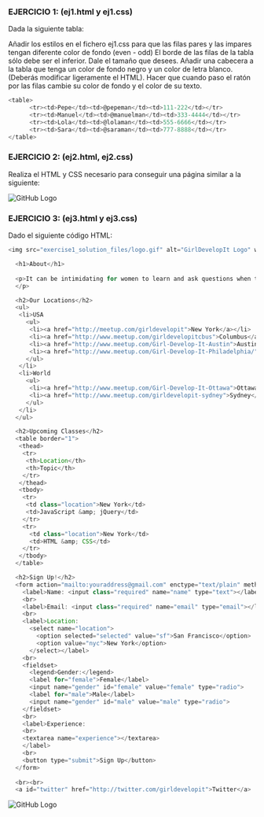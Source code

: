 ### EJERCICIO 1: (ej1.html y ej1.css)

Dada la siguiente tabla:

Añadir los estilos en el fichero ej1.css para que las filas pares y las impares tengan diferente color de fondo (even - odd)
El borde de las filas de la tabla sólo debe ser el inferior. Dale el tamaño que desees.
Añadir una cabecera a la tabla que tenga un color de fondo negro y un color de letra blanco. (Deberás modificar ligeramente el HTML).
Hacer que cuando paso el ratón por las filas cambie su color de fondo y el color de su texto.

```javascript
<table>
      <tr><td>Pepe</td><td>@pepeman</td><td>111-222</td></tr>
      <tr><td>Manuel</td><td>@manuelman</td><td>333-4444</td></tr>
      <tr><td>Lola</td><td>@lolaman</td><td>555-6666</td></tr>
      <tr><td>Sara</td><td>@saraman</td><td>777-8888</td></tr>
</table>
```

### EJERCICIO 2: (ej2.html, ej2.css)

Realiza el HTML y CSS necesario para conseguir una página similar a la siguiente:

![GitHub Logo](ej2.png)

### EJERCICIO 3: (ej3.html y ej3.css)

Dado el siguiente código HTML:

```javascript
<img src="exercise1_solution_files/logo.gif" alt="GirlDevelopIt Logo" width="300">

  <h1>About</h1>
 
  <p>It can be intimidating for women to learn and ask questions when they are in an <strong>extreme minority</strong>. While open and welcoming, today's budding developer community is up to <strong>91% male</strong>. If we can empower more females with the confidence in their technological capabilities <em>we can begin to change this landscape</em>.
  </p>

  <h2>Our Locations</h2>
  <ul>
   <li>USA
     <ul>
      <li><a href="http://meetup.com/girldevelopit">New York</a></li>
      <li><a href="http://www.meetup.com/girldevelopitcbus">Columbus</a></li>
      <li><a href="http://www.meetup.com/Girl-Develop-It-Austin">Austin</a></li>
      <li><a href="http://www.meetup.com/Girl-Develop-It-Philadelphia/">Philly</a></li>
     </ul>
   </li>
   <li>World
     <ul>
      <li><a href="http://www.meetup.com/Girl-Develop-It-Ottawa">Ottawa</a></li>
      <li><a href="http://www.meetup.com/girldevelopit-sydney">Sydney</a></li>
     </ul>
   </li>
  </ul>

  <h2>Upcoming Classes</h2>
  <table border="1">
   <thead>
    <tr>
     <th>Location</th>
     <th>Topic</th>
    </tr>
   </thead>
   <tbody>
    <tr>
     <td class="location">New York</td>
     <td>JavaScript &amp; jQuery</td>
    </tr>
    <tr>
      <td class="location">New York</td>
      <td>HTML &amp; CSS</td>
    </tr>
   </tbody>
  </table>

  <h2>Sign Up!</h2>
  <form action="mailto:youraddress@gmail.com" enctype="text/plain" method="post">
    <label>Name: <input class="required" name="name" type="text"></label>
    <br>
    <label>Email: <input class="required" name="email" type="email"></label>
    <br>
    <label>Location:
      <select name="location">
        <option selected="selected" value="sf">San Francisco</option>
        <option value="nyc">New York</option>
      </select></label>
    <br>
    <fieldset>
      <legend>Gender:</legend>
      <label for="female">Female</label>
      <input name="gender" id="female" value="female" type="radio">
      <label for="male">Male</label>
      <input name="gender" id="male" value="male" type="radio">
    </fieldset>
    <br>
    <label>Experience:
    <br>
    <textarea name="experience"></textarea> 
    </label>
    <br>
    <button type="submit">Sign Up</button>
  </form>
  
  <br><br>
  <a id="twitter" href="http://twitter.com/girldevelopit">Twitter</a> | <a href="http://www.facebook.com/girldevelopit">Facebook</a> | <a href="http://www.flickr.com/photos/40453677@N00/sets/72157626841092971/">Flickr</a>
```

![GitHub Logo](ej3.png)
